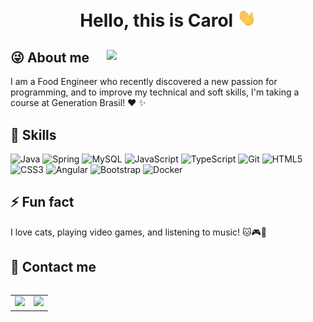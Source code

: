 <h1 align="center"> Hello, this is Carol <img src= "https://raw.githubusercontent.com/ABSphreak/ABSphreak/master/gifs/Hi.gif" width="30px"></h1>

## :stuck_out_tongue_winking_eye: About me <img align="right" width="350px" src="https://media.giphy.com/media/SWoXEoE1lA0uSQcF1h/giphy.gif" />

I am a Food Engineer who recently discovered a new passion for programming, and to improve my technical and soft skills, I'm taking a course at Generation Brasil! :heart: :sparkles: 

## :raised_hands: Skills
![Java](https://img.shields.io/badge/Java-ED8B00?style=for-the-badge&logo=java&logoColor=white)
![Spring](https://img.shields.io/badge/Spring-6DB33F?style=for-the-badge&logo=spring&logoColor=white)
![MySQL](https://img.shields.io/badge/MySQL-00000F?style=for-the-badge&logo=mysql&logoColor=white)
![JavaScript](https://img.shields.io/badge/JavaScript-F7DF1E?style=for-the-badge&logo=javascript&logoColor=black)
![TypeScript](https://img.shields.io/badge/TypeScript-007ACC?style=for-the-badge&logo=typescript&logoColor=white)
![Git](https://img.shields.io/badge/Git-F05032?style=for-the-badge&logo=git&logoColor=white)
![HTML5](https://img.shields.io/badge/HTML5-E34F26?style=for-the-badge&logo=html5&logoColor=white)
![CSS3](https://img.shields.io/badge/CSS3-1572B6?style=for-the-badge&logo=css3&logoColor=white)
![Angular](https://img.shields.io/badge/Angular-DD0031?style=for-the-badge&logo=angular&logoColor=white)
![Bootstrap](https://img.shields.io/badge/Bootstrap-563D7C?style=for-the-badge&logo=bootstrap&logoColor=white)
![Docker](https://img.shields.io/badge/Docker-2CA5E0?style=for-the-badge&logo=docker&logoColor=white)
   
## ⚡ Fun fact
I love cats, playing video games, and listening to music! :cat::video_game::musical_score:

## :speech_balloon: Contact me
<table align = "left">
        <tr>
        <td>
            <div>
               <a href = "https://www.linkedin.com/in/carolina-guida/">
<img src = "https://img.shields.io/badge/linkedin-%230077B5.svg?&style=for-the-badge&logo=linkedin&logoColor=white"/></a>
            </div>
        </td>
          <td>
            <div>
              <a href = "https://open.spotify.com/playlist/36XIFxUYGQ8R6lIRzsOXOa?si=Wk48L0oLSoWxrRZIFffeHg">
<img src="https://img.shields.io/badge/spotify-%231ED760.svg?&style=for-the-badge&logo=spotify&logoColor=white" /></a>
            </div>
        </td>        
      </tr>
</table>                 
 


